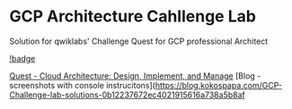 # GCP Architecture Cahllenge Lab
Solution for qwiklabs' Challenge Quest for GCP professional Architect

[!badge](badge.png)

[Quest - Cloud Architecture: Design, Implement, and Manage](https://www.qwiklabs.com/quests/124)
[Blog - screenshots with console instrucitons](https://blog.kokospapa.com/GCP-Challenge-lab-solutions-0b12237672ec4021915616a738a5b8af

